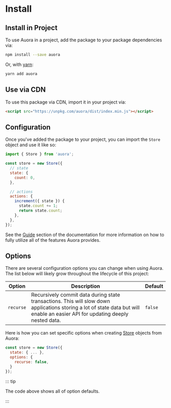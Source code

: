 # Install

## Install in Project

To use Auora in a project, add the package to your package dependencies via:

```bash
npm install --save auora
```

Or, with [yarn](https://yarnpkg.com/):

```bash
yarn add auora
```

## Use via CDN

To use this package via CDN, import it in your project via:

```html
<script src="https://unpkg.com/auora/dist/index.min.js"></script>
```

## Configuration

Once you've added the package to your project, you can import the `Store` object and use it like so:

```javascript
import { Store } from 'auora';

const store = new Store({
  // state
  state: {
    count: 0,
  },

  // actions
  actions: {
    increment({ state }) {
      state.count += 1;
      return state.count;
    },
  },
});
```

See the [Guide](/guide/) section of the documentation for more information on how to fully utilize all of the features Auora provides.

## Options

There are several configuration options you can change when using Auora. The list below will likely grow throughout the lifecycle of this project:

| Option | Description | Default |
|--------|-------------|---------|
| `recurse` | Recursively commit data during state transactions. This will slow down applications storing a lot of state data  but will enable an easier API for updating deeply nested data. | `false` |

Here is how you can set specific options when creating [Store](/guide/README.md#store) objects from Auora:

```javascript
const store = new Store({
  state: { ... },
  options: {
    recurse: false,
  }
});
```

::: tip

The code above shows all of option defaults.

:::
